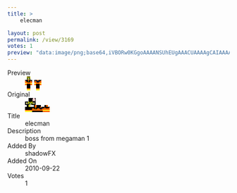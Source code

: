 ```yaml
---
title: >
    elecman

layout: post
permalink: /view/3169
votes: 1
preview: "data:image/png;base64,iVBORw0KGgoAAAANSUhEUgAAACUAAAAgCAIAAAAaMSbnAAAABnRSTlMA/wD/AP5AXyvrAAABFElEQVRIie1WWxKDIAxcGG8kvZI9k15JvJLphxaTiILja+p0x48AGzYhPARRHz7vERBs78E5Oz8LiUHGezgnVI9CMe8KkmdA5+fcmJmyz9IDgJq0ca7emTBE/dQwdihbCQ+ggwPgHDhnL/hmHXu+W2UyjjsPJhJBxdJvIvHxpjG6Iuvulg8rUjDmnJUo5+6cY6PTmQZdpak5YqhocB/FKlIcG50u3C85ktuyV+ywCEFST1fLvfoW9YuuIUe82otiKVCqCjq/NFbzS8IQlcy5W9BgHLRy7LXJ/er7rOBBzas9gMACr+XYRver87v7fYiSMt+HHPenr+df77f1xP/u5rtbIsf91vMuLnuBdqFfIe3+9P3yAXRaJJvJ1ZBkAAAAAElFTkSuQmCC"
---
```

<dl class="side-by-side">
<dt>Preview</dt>
<dd>
    <img class="preview" src="data:image/png;base64,iVBORw0KGgoAAAANSUhEUgAAACUAAAAgCAIAAAAaMSbnAAAABnRSTlMA/wD/AP5AXyvrAAABFElEQVRIie1WWxKDIAxcGG8kvZI9k15JvJLphxaTiILja+p0x48AGzYhPARRHz7vERBs78E5Oz8LiUHGezgnVI9CMe8KkmdA5+fcmJmyz9IDgJq0ca7emTBE/dQwdihbCQ+ggwPgHDhnL/hmHXu+W2UyjjsPJhJBxdJvIvHxpjG6Iuvulg8rUjDmnJUo5+6cY6PTmQZdpak5YqhocB/FKlIcG50u3C85ktuyV+ywCEFST1fLvfoW9YuuIUe82otiKVCqCjq/NFbzS8IQlcy5W9BgHLRy7LXJ/er7rOBBzas9gMACr+XYRver87v7fYiSMt+HHPenr+df77f1xP/u5rtbIsf91vMuLnuBdqFfIe3+9P3yAXRaJJvJ1ZBkAAAAAElFTkSuQmCC">
</dd>
<dt>Original</dt>
<dd>
    <img class="preview" src="data:image/png;base64,iVBORw0KGgoAAAANSUhEUgAAAEAAAAAgCAYAAACinX6EAAABBElEQVR42u2XgQ2EIAxF2cmd3Imd2Kl3yYUIlUIbEKRXk58oFOE/KYJz7Qs4ghAyJXXbXwZAah5BMAAGwAAYAP1/gYr2NRjCT7isVq8SQDRZMq8GgPc+EzZZE9V+OwDREAZATXkMALfXBcDD9fy9VwmASgEugK1TgLMYxv87c/HTAyBudkr3GgBUgQAcmbjt4cw1EFg+vns/BsAAGIC5h53yoikE0AGsexGGpyGMjJe+bykAfIAidQKvzMln1BQA1KAo87f4BoA0vpQm1PMUADh3MYgUQim29jWpeImWAIimOOYpCCPMLwXwFrXdv9wA3odIZQCaAPo7gBl7iedSwAD8N4APfxPCoEE3wKwAAAAASUVORK5CYII=">
</dd>
<dt>Title</dt>
<dd>elecman</dd>
<dt>Description</dt>
<dd>boss from megaman 1</dd>
<dt>Added By</dt>
<dd>shadowFX</dd>
<dt>Added On</dt>
<dd>2010-09-22</dd>
<dt>Votes</dt>
<dd>1</dd>
</dl>
